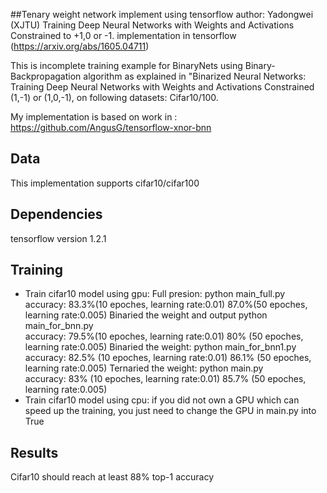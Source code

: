 ##Tenary weight network implement using tensorflow
author: Yadongwei (XJTU)
Training Deep Neural Networks with Weights and Activations Constrained to +1,0  or -1.  implementation in tensorflow (https://arxiv.org/abs/1605.04711)

This is incomplete training example for BinaryNets using Binary-Backpropagation algorithm as explained in 
"Binarized Neural Networks: Training Deep Neural Networks with Weights and Activations Constrained (1,-1) or (1,0,-1), 
on following datasets: Cifar10/100.


My implementation is based on work in : https://github.com/AngusG/tensorflow-xnor-bnn


## Data
This implementation supports cifar10/cifar100  

## Dependencies
tensorflow version 1.2.1

## Training

* Train cifar10 model using gpu:
 Full presion:
 	python main_full.py     
 accuracy: 
 	83.3%(10 epoches, learning rate:0.01) 
 	87.0%(50 epoches, learning rate:0.005)
 Binaried the weight and output
 	python main_for_bnn.py  
 accuracy: 
 	79.5%(10 epoches, learning rate:0.01) 
 	80% (50 epoches, learning rate:0.005)
 Binaried the weight:
 	python main_for_bnn1.py 
 accuracy: 
 	82.5% (10 epoches, learning rate:0.01)
 	86.1% (50 epoches, learning rate:0.005)
 Ternaried the weight:
 	python main.py          
 accuracy: 
 	83% (10 epoches, learning rate:0.01)
 	85.7% (50 epoches, learning rate:0.005)
* Train cifar10 model using cpu:
 if you did not own a GPU which can speed up the training, you just need to change the GPU in main.py into True

## Results
Cifar10 should reach at least 88% top-1 accuracy






